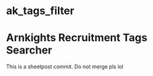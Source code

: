 # ak_tags_filter
# Arnkights Recruitment Tags Searcher

This is a sheetpost commit. Do not merge pls lol
